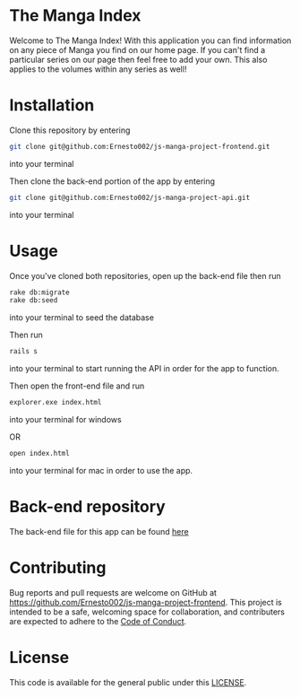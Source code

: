 # The Manga Index

Welcome to The Manga Index! With this application you can find information on any piece of Manga you find on our home page. If you can't find a particular series
on our page then feel free to add your own. This also applies to the volumes within any series as well!

# Installation

Clone this repository by entering
```bash
git clone git@github.com:Ernesto002/js-manga-project-frontend.git
```
into your terminal

Then clone the back-end portion of the app by entering
```bash
git clone git@github.com:Ernesto002/js-manga-project-api.git
```
into your terminal

# Usage

Once you've cloned both repositories, open up the back-end file then run
```bash
rake db:migrate
rake db:seed
```
into your terminal to seed the database

Then run 
```bash
rails s
```
into your terminal to start running the API in order for the app to function.

Then open the front-end file and run
```bash
explorer.exe index.html
```
into your terminal for windows

OR

```bash
open index.html
```
into your terminal for mac in order to use the app.

# Back-end repository

The back-end file for this app can be found [here](https://github.com/Ernesto002/js-manga-project-api)

# Contributing

Bug reports and pull requests are welcome on GitHub at https://github.com/Ernesto002/js-manga-project-frontend. This project is intended to be a safe, welcoming space for collaboration, and contributers are expected to adhere to the [Code of Conduct](https://github.com/Ernesto002/js-manga-project-frontend/blob/master/CONTRIBUTING.md).

# License

This code is available for the general public under this [LICENSE](https://github.com/Ernesto002/js-manga-project-frontend/blob/master/LICENSE).
